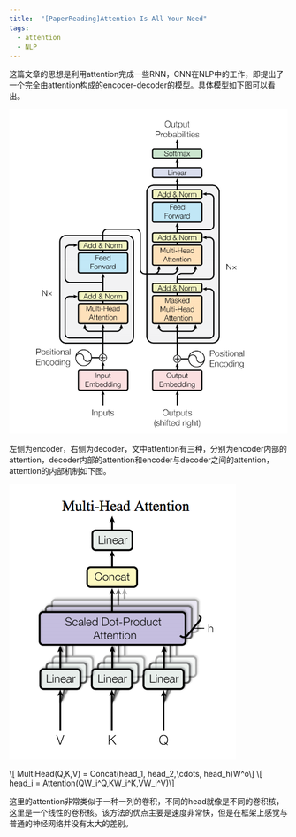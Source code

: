 ```yaml
---
title:  "[PaperReading]Attention Is All Your Need"
tags: 
  - attention
  - NLP
---
```

 
<script type="text/javascript" src="http://cdn.mathjax.org/mathjax/latest/MathJax.js?config=TeX-AMS-MML_HTMLorMML"></script>
 
 这篇文章的思想是利用attention完成一些RNN，CNN在NLP中的工作，即提出了一个完全由attention构成的encoder-decoder的模型。具体模型如下图可以看出。

![Attention Architecture](../pic/attend_arch.png)

 左侧为encoder，右侧为decoder，文中attention有三种，分别为encoder内部的attention，decoder内部的attention和encoder与decoder之间的attention，attention的内部机制如下图。

![Inside Attention](../pic/in_attention.png)

\\[ MultiHead(Q,K,V) = Concat(head_1, head_2,\cdots, head_h)W^o\\]
\\[ head_i = Attention(QW_i^Q,KW_i^K,VW_i^V)\\]

这里的attention非常类似于一种一列的卷积，不同的head就像是不同的卷积核，这里是一个线性的卷积核。该方法的优点主要是速度非常快，但是在框架上感觉与普通的神经网络并没有太大的差别。

